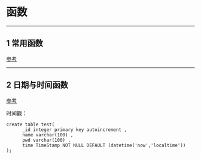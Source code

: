 # 函数

---
## 1 常用函数

[参考](http://udn.yyuap.com/doc/wiki/project/sqlite/sqlite-functions.html)

---
## 2 日期与时间函数

[参考](http://udn.yyuap.com/doc/wiki/project/sqlite/sqlite-date-time.html)

时间戳：

```
create table test(
      _id integer primary key autoincrement ,
      name varchar(100) ,
      pwd varchar(100) ,
      time TimeStamp NOT NULL DEFAULT (datetime('now','localtime'))
);
```